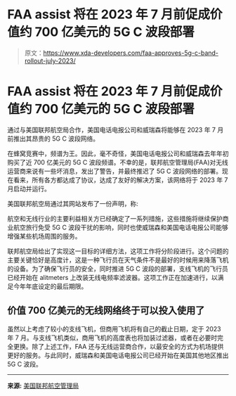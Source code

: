 # FAA assist 将在 2023 年 7 月前促成价值约 700 亿美元的 5G C 波段部署

> 原文：<https://www.xda-developers.com/faa-approves-5g-c-band-rollout-july-2023/>

# FAA assist 将在 2023 年 7 月前促成价值约 700 亿美元的 5G C 波段部署

通过与美国联邦航空局合作，美国电话电报公司和威瑞森将能够在 2023 年 7 月前推出其昂贵的 5G C 波段网络。

在蜂窝竞赛中，频谱为王。因此，毫不奇怪，美国电话电报公司和威瑞森去年年初购买了近 700 亿美元的 5G C 波段频谱。不幸的是，联邦航空管理局(FAA)对无线运营商来说有一些坏消息，发出了警告，并最终推迟了 5G C 波段网络的部署。现在看来，所有各方都达成了协议，达成了友好的解决方案，该网络将于 2023 年 7 月启动并运行。

美国联邦航空局通过其网站发布了一份声明，称:

航空和无线行业的主要利益相关方已经确定了一系列措施，这些措施将继续保护商业航空旅行免受 5G C 波段干扰的影响，同时也使威瑞森和美国电话电报公司能够增强某些机场周围的服务。

联邦航空局给出了实现这一目标的详细方法，这项工作将分阶段进行。这个问题的主要关键恰好是高度计，这是一种飞行员在天气条件不是最好的时候用来降落飞机的设备。为了确保飞行员的安全，同时推进 5G C 波段的部署，支线飞机的飞行员已经开始在 alitmeters 上改装无线电频率滤波器。这项工作正在加速进行，以满足今年年底设定的最后期限。

## 价值 700 亿美元的无线网络终于可以投入使用了

虽然以上考虑了较小的支线飞机，但商用飞机将有自己的截止日期，定于 2023 年 7 月。与支线飞机类似，商用飞机的高度表也将加装过滤器，或者在必要时完全更换。除了上述工作，FAA 还与无线运营商合作，以最安全的方式为机场提供更好的服务。与此同时，威瑞森和美国电话电报公司已经开始在美国其他地区推出 5G C 波段。

* * *

**来源:** [美国联邦航空管理局](https://www.faa.gov/newsroom/faa-statements-5g)